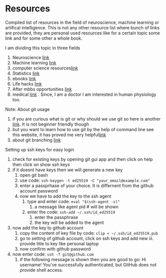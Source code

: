 # Resources
Compiled list of resources in the field of neuroscience, machine learning or artifical intelligence. This is not any other resource list where bunch of links are provided, they are personal used resources like for a certain topic some link and for some other a whole book.

I am dividing this topic in three fields
1. Neuroscience [link](/neuroscience.md)
2. Machine learning [link](/machine_learning.md)
3. computer science resources[link](/cs.md)
4. Statistics [link](/statistics.md)
5. ebooks [link](/ebooks.md)
6. Life hacks [link](/lifehacks.md)
7. After mbbs opportunities [link](/cms.md)
8. medical [link](/medical/readme.md) . Since, I am a doctor I am interested in human physiology too.


Note: About git usage
1. if you are curious what is git or why should we use git so here is another [link](https://swcarpentry.github.io/git-novice/01-basics/index.html). It is not beginner friendly though
2. but you want to learn how to use git by the help of command line see this website, it has proved me very helpful[link](https://kbroman.org/github_tutorial/pages/first_time.html)
3. about git branching [link](https://github.com/Kunena/Kunena-Forum/wiki/Create-a-new-branch-with-git-and-manage-branches)

Setting up ssh keys for easy login
1. check for existing keys by opening git gui app and then click on help then click on show ssh keys
2. if it doesnt have keys then we will generate a new key
    1. open git bash
    2. use code: `ssh-keygen -t ed25519 -C "your_email@example.com"`
    3. enter a passprhase of your choice. It is differnent from the github account password
    4. now we have to add the key to the ssh agent
        1. type and enter code: `eval "$(ssh-agent -s)"`
            1. a message like agent pid # will be shown
        2. enter the code: `ssh-add ~/.ssh/id_ed25519`
            1. enter the passphrase
            2. the key will be added to the agent
3. now add the key to github account
    1. copy the content of key file by code: `clip < ~/.ssh/id_ed25519.pub`
    2. go to setting of github account, click on ssh keys and add new
    iii. provide title to key like personal laptop
    3. now confirm with github password
4. now enter code: `ssh -T git@github.com`
    1. if the following message is shown then you are good to go: Hi username! You've successfully authenticated, but GitHub does not provide shell access.